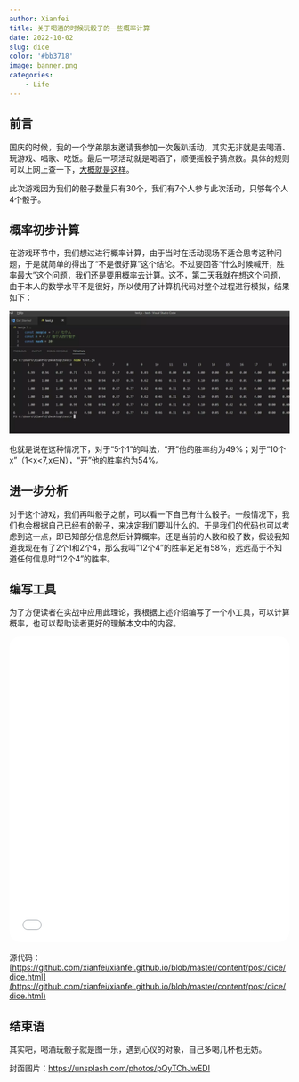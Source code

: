 ```yaml
---
author: Xianfei
title: 关于喝酒的时候玩骰子的一些概率计算
date: 2022-10-02
slug: dice
color: '#bb3718'
image: banner.png
categories:
    - Life
---
```


## 前言

国庆的时候，我的一个学弟朋友邀请我参加一次轰趴活动，其实无非就是去喝酒、玩游戏、唱歌、吃饭。最后一项活动就是喝酒了，顺便摇骰子猜点数。具体的规则可以上网上查一下，[大概就是这样](https://zhinan.sogou.com/guide/d1610025575.htm)。

此次游戏因为我们的骰子数量只有30个，我们有7个人参与此次活动，只够每个人4个骰子。

## 概率初步计算

在游戏环节中，我们想过进行概率计算，由于当时在活动现场不适合思考这种问题，于是就简单的得出了“不是很好算”这个结论。不过要回答“什么时候喊开，胜率最大”这个问题，我们还是要用概率去计算。这不，第二天我就在想这个问题，由于本人的数学水平不是很好，所以使用了计算机代码对整个过程进行模拟，结果如下：

<img class="xf-img" src="1.webp">

也就是说在这种情况下，对于“5个1”的叫法，“开”他的胜率约为49%；对于“10个x”（1<x<7,x∈N），“开”他的胜率约为54%。

## 进一步分析

对于这个游戏，我们再叫骰子之前，可以看一下自己有什么骰子。一般情况下，我们也会根据自己已经有的骰子，来决定我们要叫什么的。于是我们的代码也可以考虑到这一点，即已知部分信息然后计算概率。还是当前的人数和骰子数，假设我知道我现在有了2个1和2个4，那么我叫“12个4”的胜率足足有58%，远远高于不知道任何信息时“12个4”的胜率。

## 编写工具

为了方便读者在实战中应用此理论，我根据上述介绍编写了一个小工具，可以计算概率，也可以帮助读者更好的理解本文中的内容。
<iframe src="dice.html" style="width:100%;height:550px;border:none;border-radius:20px;box-shadow: var(--shadow-l1);"></iframe>

源代码：[https://github.com/xianfei/xianfei.github.io/blob/master/content/post/dice/dice.html](https://github.com/xianfei/xianfei.github.io/blob/master/content/post/dice/dice.html)

## 结束语

其实吧，喝酒玩骰子就是图一乐，遇到心仪的对象，自己多喝几杯也无妨。

封面图片：https://unsplash.com/photos/pQyTChJwEDI
